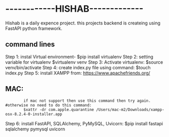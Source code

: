 
# ------------HISHAB-------------
Hishab is a daily expence project. this projects backend is createing using FastAPI python framework.

##  command lines
Step 1: instal Virtual environment-
        $pip install virtualenv
Step 2: setting variable for virtualenv
        $virtualenv venv
Step 3: Activate virtualenv:
        $source venv/bin/activate
Step 4: create index.py file using command:
        $touch index.py
Step 5: install XAMPP from: https://www.apachefriends.org/
 ##        MAC:
            if mac not support then use this command then try again. #otherwise no need to do this command:
            $xattr -dr com.apple.quarantine /Users/mac-m2/Downloads/xampp-osx-8.2.4-0-installer.app
Step 6: install FastAPI, SQLAlchemy, PyMySQL, Uvicorn:
        $pip install fastapi sqlalchemy pymysql uvicorn
